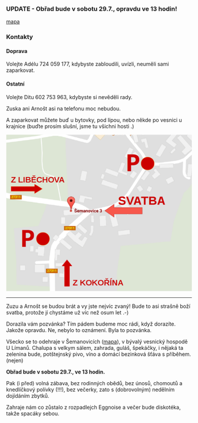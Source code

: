 ### UPDATE - Obřad bude v sobotu 29.7., opravdu ve 13 hodin!

[mapa](https://mapy.cz/s/1Ml5f)

### Kontakty
#### Doprava
Volejte Adélu 724 059 177, kdybyste zabloudili, uvízli, neuměli sami zaparkovat.
#### Ostatní
Volejte Ditu 602 753 963, kdybyste si nevěděli rady.

Zuska ani Arnošt asi na telefonu moc nebudou.

A zaparkovat můžete buď u bytovky, pod lípou, nebo někde po vesnici u krajnice (buďte prosím slušní, jsme tu všichni hosti .)

![Image of Yaktocat](parkovani-sema.png)

-------------------

Zuzu a Arnošt se budou brát a vy jste nejvíc zvaný! Bude to asi strašně boží svatba, protože jí chystáme už víc než osum let .-) 

Dorazila vám pozvánka? Tím pádem budeme moc rádi, když dorazíte. Jakože opravdu. Ne, nebylo to oznámení. Byla to pozvánka.

Všecko se to odehraje v Šemanovicích ([mapa](https://mapy.cz/s/1Ml5f)), v bývalý vesnický hospodě U Límanů. Chalupa s velkym sálem, zahrada, guláš, špekáčky, i nějaká ta zelenina bude, potštejnský pivo, víno a domácí bezinková šťáva s příběhem. (nejen)

**Obřad bude v sobotu 29.7., ve 13 hodin.**

Pak (i před) volná zábava, bez rodinných obědů, bez únosů, chomoutů a knedlíčkový polívky (!!!), bez večerky, zato s (dobrovolným) nedělním dojídáním zbytků.

Zahraje nám co zůstalo z rozpadlejch Eggnoise a večer bude diskotéka, takže spacáky sebou.

